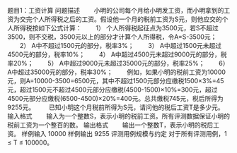 题目1：工资计算
问题描述
　　小明的公司每个月给小明发工资，而小明拿到的工资为交完个人所得税之后的工资。假设他一个月的税前工资为S元，则他应交的个人所得税按如下公式计算：
　　1） 个人所得税起征点为3500元，若S不超过3500，则不交税，3500元以上的部分才计算个人所得税，令A=S-3500元；
　　2） A中不超过1500元的部分，税率3%；
　　3） A中超过1500元未超过4500元的部分，税率10%；
　　4） A中超过4500元未超过9000元的部分，税率20%；
　　5） A中超过9000元未超过35000元的部分，税率25%；
　　6） A中超过35000元的部分，税率30%；
　　例如，如果小明的税前工资为10000元，则A=10000-3500=6500元，其中不超过1500元部分应缴税1500×3%=45元，超过1500元不超过4500元部分应缴税(4500-1500)×10%=300元，超过4500元部分应缴税(6500-4500)×20%=400元。总共缴税745元，税后所得为9255元。
　　已知小明这个月税前所得为S元，请问他的税后工资T是多少元。
输入格式
　　输入为一个整数S，表示小明的税前工资。所有评测数据保证小明的税前工资为一个整百的数。
输出格式
　　输出一个整数T，表示小明的税后工资。
样例输入
10000
样例输出
9255
评测用例规模与约定
对于所有评测用例，1 ≤ T ≤ 100000。
